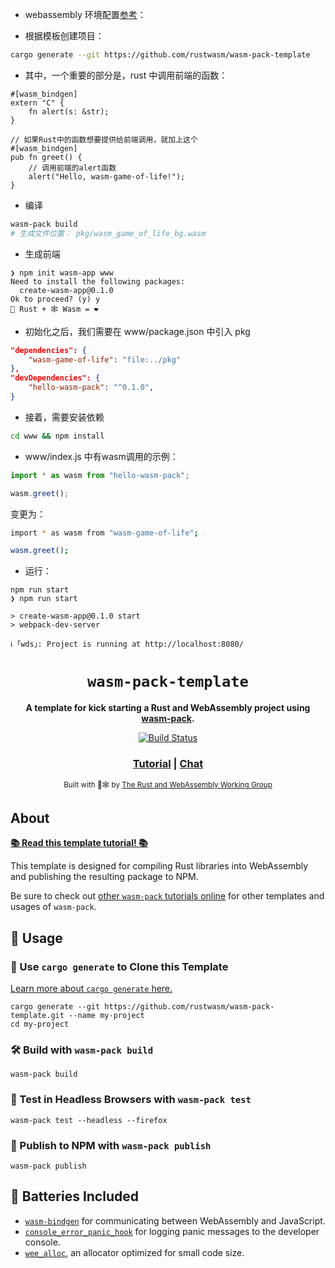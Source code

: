 - webassembly 环境配置[参考](https://rustwasm.github.io/docs/book/game-of-life/setup.html)：

- 根据模板创建项目：

```bash
cargo generate --git https://github.com/rustwasm/wasm-pack-template
```

- 其中，一个重要的部分是，rust 中调用前端的函数：

```
#[wasm_bindgen]
extern "C" {
    fn alert(s: &str);
}

// 如果Rust中的函数想要提供给前端调用，就加上这个
#[wasm_bindgen]
pub fn greet() {
    // 调用前端的alert函数
    alert("Hello, wasm-game-of-life!");
}
```

- 编译

```bash
wasm-pack build
# 生成文件位置： pkg/wasm_game_of_life_bg.wasm
```

- 生成前端

```console
❯ npm init wasm-app www
Need to install the following packages:
  create-wasm-app@0.1.0
Ok to proceed? (y) y
🦀 Rust + 🕸 Wasm = ❤
```

- 初始化之后，我们需要在 www/package.json 中引入 pkg

```json
"dependencies": {
    "wasm-game-of-life": "file:../pkg"
},
"devDependencies": {
    "hello-wasm-pack": "^0.1.0",
}
```

- 接着，需要安装依赖

```bash
cd www && npm install
```

- www/index.js 中有wasm调用的示例：

```JavaScript
import * as wasm from "hello-wasm-pack";

wasm.greet();
```

变更为：

```bash
import * as wasm from "wasm-game-of-life";

wasm.greet();
```

- 运行：

```console
npm run start
❯ npm run start

> create-wasm-app@0.1.0 start
> webpack-dev-server

ℹ ｢wds｣: Project is running at http://localhost:8080/
```



<div align="center">

  <h1><code>wasm-pack-template</code></h1>

<strong>A template for kick starting a Rust and WebAssembly project using <a href="https://github.com/rustwasm/wasm-pack">wasm-pack</a>.</strong>

  <p>
    <a href="https://travis-ci.org/rustwasm/wasm-pack-template"><img src="https://img.shields.io/travis/rustwasm/wasm-pack-template.svg?style=flat-square" alt="Build Status" /></a>
  </p>

  <h3>
    <a href="https://rustwasm.github.io/docs/wasm-pack/tutorials/npm-browser-packages/index.html">Tutorial</a>
    <span> | </span>
    <a href="https://discordapp.com/channels/442252698964721669/443151097398296587">Chat</a>
  </h3>

<sub>Built with 🦀🕸 by <a href="https://rustwasm.github.io/">The Rust and WebAssembly Working Group</a></sub>

</div>

## About

[**📚 Read this template tutorial! 📚**][template-docs]

This template is designed for compiling Rust libraries into WebAssembly and
publishing the resulting package to NPM.

Be sure to check out [other `wasm-pack` tutorials online][tutorials] for other
templates and usages of `wasm-pack`.

[tutorials]: https://rustwasm.github.io/docs/wasm-pack/tutorials/index.html
[template-docs]: https://rustwasm.github.io/docs/wasm-pack/tutorials/npm-browser-packages/index.html

## 🚴 Usage

### 🐑 Use `cargo generate` to Clone this Template

[Learn more about `cargo generate` here.](https://github.com/ashleygwilliams/cargo-generate)

```
cargo generate --git https://github.com/rustwasm/wasm-pack-template.git --name my-project
cd my-project
```

### 🛠️ Build with `wasm-pack build`

```
wasm-pack build
```

### 🔬 Test in Headless Browsers with `wasm-pack test`

```
wasm-pack test --headless --firefox
```

### 🎁 Publish to NPM with `wasm-pack publish`

```
wasm-pack publish
```

## 🔋 Batteries Included

- [`wasm-bindgen`](https://github.com/rustwasm/wasm-bindgen) for communicating
  between WebAssembly and JavaScript.
- [`console_error_panic_hook`](https://github.com/rustwasm/console_error_panic_hook)
  for logging panic messages to the developer console.
- [`wee_alloc`](https://github.com/rustwasm/wee_alloc), an allocator optimized
  for small code size.
